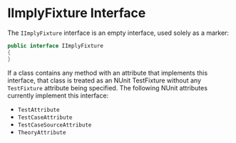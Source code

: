 # IImplyFixture Interface

The `IImplyFixture` interface is an empty interface, used solely as a marker:

```csharp
public interface IImplyFixture
{
}
```

If a class contains any method with an attribute that implements this interface, that class is treated as an NUnit
TestFixture without any `TestFixture` attribute being specified. The following NUnit attributes currently implement this
interface:

* `TestAttribute`
* `TestCaseAttribute`
* `TestCaseSourceAttribute`
* `TheoryAttribute`
